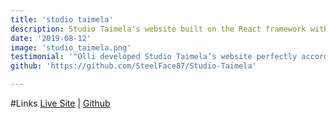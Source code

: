 ```yaml
---
title: 'stodio taimela'
description: Studio Taimela's website built on the React framework with emphasis on SEO, responsive deisign, and performance
date: '2019-08-12'
image: 'studio_taimela.png'
testimonial: '"Olli developed Studio Taimela’s website perfectly according to design for all screen resolutions. His enthusiasm towards technology is apparent in his resourcefulness to execute without compromise. Olli is easy to talk with and can quickly grasp an understanding of the business objectives behind a website, plus his continuously dedication to success made working with him a wonderful experience." -Studio Taimela'
github: 'https://github.com/SteelFace87/Studio-Taimela'

---
```

#Links
[Live Site](http//:www.studiotaimela.com) | [Github](https://github.com/SteelFace87/Studio-Taimela)